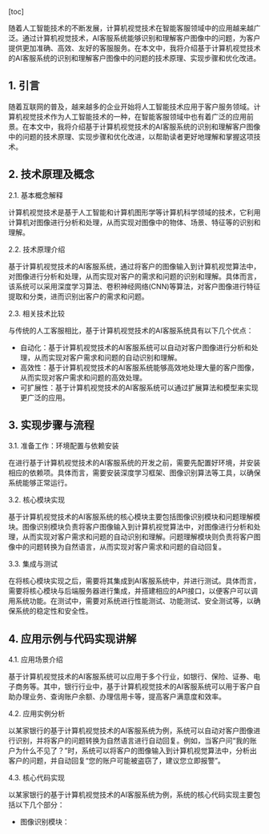 
[toc]                    
                
                
随着人工智能技术的不断发展，计算机视觉技术在智能客服领域中的应用越来越广泛。通过计算机视觉技术，AI客服系统能够识别和理解客户图像中的问题，为客户提供更加准确、高效、友好的客服服务。在本文中，我将介绍基于计算机视觉技术的AI客服系统的识别和理解客户图像中的问题的技术原理、实现步骤和优化改进。

## 1. 引言

随着互联网的普及，越来越多的企业开始将人工智能技术应用于客户服务领域。计算机视觉技术作为人工智能技术的一种，在智能客服领域中也有着广泛的应用前景。在本文中，我将介绍基于计算机视觉技术的AI客服系统的识别和理解客户图像中的问题的技术原理、实现步骤和优化改进，以帮助读者更好地理解和掌握这项技术。

## 2. 技术原理及概念

2.1. 基本概念解释

计算机视觉技术是基于人工智能和计算机图形学等计算机科学领域的技术，它利用计算机对图像进行分析和处理，从而实现对图像中的物体、场景、特征等的识别和理解。

2.2. 技术原理介绍

基于计算机视觉技术的AI客服系统，通过将客户的图像输入到计算机视觉算法中，对图像进行分析和处理，从而实现对客户的需求和问题的识别和理解。具体而言，该系统可以采用深度学习算法、卷积神经网络(CNN)等算法，对客户图像进行特征提取和分类，进而识别出客户的需求和问题。

2.3. 相关技术比较

与传统的人工客服相比，基于计算机视觉技术的AI客服系统具有以下几个优点：

- 自动化：基于计算机视觉技术的AI客服系统可以自动对客户图像进行分析和处理，从而实现对客户需求和问题的自动识别和理解。
- 高效性：基于计算机视觉技术的AI客服系统能够高效地处理大量的客户图像，从而实现对客户需求和问题的高效处理。
- 可扩展性：基于计算机视觉技术的AI客服系统可以通过扩展算法和模型来实现更广泛的应用。

## 3. 实现步骤与流程

3.1. 准备工作：环境配置与依赖安装

在进行基于计算机视觉技术的AI客服系统的开发之前，需要先配置好环境，并安装相应的依赖项。具体而言，需要安装深度学习框架、图像识别算法等工具，以确保系统能够正常运行。

3.2. 核心模块实现

基于计算机视觉技术的AI客服系统的核心模块主要包括图像识别模块和问题理解模块。图像识别模块负责将客户图像输入到计算机视觉算法中，对图像进行分析和处理，从而实现对客户需求和问题的自动识别和理解。问题理解模块则负责将客户图像中的问题转换为自然语言，从而实现对客户需求和问题的自动回复。

3.3. 集成与测试

在将核心模块实现之后，需要将其集成到AI客服系统中，并进行测试。具体而言，需要将核心模块与后端服务器进行集成，并搭建相应的API接口，以便客户可以调用系统功能。在测试中，需要对系统进行性能测试、功能测试、安全测试等，以确保系统的稳定性和安全性。

## 4. 应用示例与代码实现讲解

4.1. 应用场景介绍

基于计算机视觉技术的AI客服系统可以应用于多个行业，如银行、保险、证券、电子商务等。其中，银行行业中，基于计算机视觉技术的AI客服系统可以用于客户自助办理业务、查询账户余额、办理信用卡等，提高客户满意度和效率。

4.2. 应用实例分析

以某家银行的基于计算机视觉技术的AI客服系统为例，系统可以自动对客户图像进行识别，并将客户的问题转换为自然语言进行自动回复。例如，当客户问“我的账户为什么不见了？”时，系统可以将客户的图像输入到计算机视觉算法中，分析出客户的问题，并自动回复“您的账户可能被盗窃了，建议您立即报警”。

4.3. 核心代码实现

以某家银行的基于计算机视觉技术的AI客服系统为例，系统的核心代码实现主要包括以下几个部分：

- 图像识别模块：

